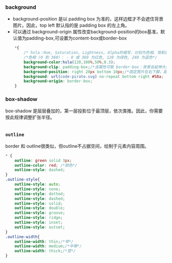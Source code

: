 ### background
* background-position 是以 padding box 为准的，这样边框才不会遮住背景图片。因此，top left 默认指的是 padding box 的左上角。
* 可以通过 background-origin 属性改变background-position的box基准，默认值为padding-box,可设置为content-box或border-box
```css
    *{
        /* hsla：Hue, Saturation, Lightness, Alpha的缩写，分别为色相、饱和度、亮度、透明度*/
        /*色相 (0 到 360)： - 0 或 360 为红色, 120 为绿色, 240 为蓝色*/
        background-color:hsla(120,100%,50%,0.3);
        background-clip: padding-box;/*该属性可取 border-box：背景会延伸大边框 padding-box：背景不会延伸到边框*/
        background-position: right 20px bottom 10px;/*固定图片在右下脚，距离右边距20px，下边距10px*/
        background: url(code-pirate.svg) no-repeat bottom right #58a;
        background-origin: border-box;
    }
```

### box-shadow
box-shadow 是层层叠加的，第一层投影位于最顶层，依次类推。因此，你需要按此规律调整扩张半径。

```

```


### `outline`
border 和 outline很类似，但outline不占据空间，绘制于元素内容周围。

```css
* {
    outline: green solid 3px;
    outline-color: red; /*颜色*/
    outline-style: dashed;
}
.outline-style{
    outline-style: auto;
    outline-style: none;
    outline-style: dotted;
    outline-style: dashed;
    outline-style: solid;
    outline-style: double;
    outline-style: groove;
    outline-style: ridge;
    outline-style: inset;
    outline-style: outset;
}
.outline-width{
    outline-width: thin;/*窄*/
    outline-width: medium;/*中等*/
    outline-width: thick;/*宽*/
}
```
